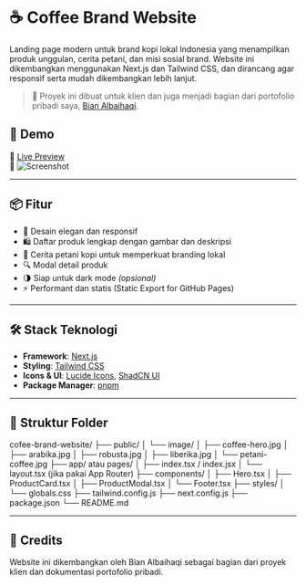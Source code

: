 # ☕ Coffee Brand Website

Landing page modern untuk brand kopi lokal Indonesia yang menampilkan produk unggulan, cerita petani, dan misi sosial brand. Website ini dikembangkan menggunakan Next.js dan Tailwind CSS, dan dirancang agar responsif serta mudah dikembangkan lebih lanjut.

> 🎯 Proyek ini dibuat untuk klien dan juga menjadi bagian dari portofolio pribadi saya, [Bian Albaihaqi](https://github.com/albaihaqi354).

## 🚀 Demo

🔗 [Live Preview](https://albaihaqi354.github.io/cofee-brand-website)  
📸 ![Screenshot](./public/image/screenshot-landingpage.jpg)

---

## 📦 Fitur

- 🎨 Desain elegan dan responsif
- 🛍️ Daftar produk lengkap dengan gambar dan deskripsi
- 🌱 Cerita petani kopi untuk memperkuat branding lokal
- 🔍 Modal detail produk
- 🌗 Siap untuk dark mode *(opsional)*
- ⚡ Performant dan statis (Static Export for GitHub Pages)

---

## 🛠️ Stack Teknologi

- **Framework**: [Next.js](https://nextjs.org/)
- **Styling**: [Tailwind CSS](https://tailwindcss.com/)
- **Icons & UI**: [Lucide Icons](https://lucide.dev/), [ShadCN UI](https://ui.shadcn.com/)
- **Package Manager**: [pnpm](https://pnpm.io/)

---

## 📁 Struktur Folder

cofee-brand-website/
├── public/
│ └── image/
│ ├── coffee-hero.jpg
│ ├── arabika.jpg
│ ├── robusta.jpg
│ ├── liberika.jpg
│ └── petani-coffee.jpg
├── app/ atau pages/
│ ├── index.tsx / index.jsx
│ └── layout.tsx (jika pakai App Router)
├── components/
│ ├── Hero.tsx
│ ├── ProductCard.tsx
│ ├── ProductModal.tsx
│ └── Footer.tsx
├── styles/
│ └── globals.css
├── tailwind.config.js
├── next.config.js
├── package.json
└── README.md


---

## 🙌 Credits

Website ini dikembangkan oleh Bian Albaihaqi sebagai bagian dari proyek klien dan dokumentasi portofolio pribadi.